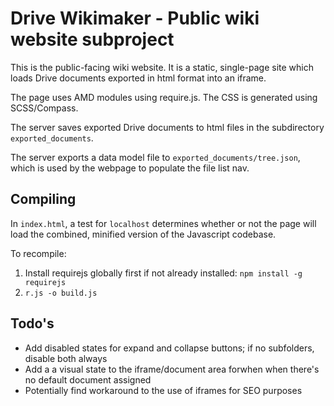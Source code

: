 Drive Wikimaker - Public wiki website subproject
================================================

This is the public-facing wiki website. It is a static, single-page site 
which loads Drive documents exported in html format into an iframe.

The page uses AMD modules using require.js. The CSS is generated using SCSS/Compass.

The server saves exported Drive documents to html files in the subdirectory `exported_documents`.

The server exports a data model file to `exported_documents/tree.json`, 
which is used by the webpage to populate the file list nav.


Compiling
---------

In `index.html`, a test for `localhost` determines whether or not the page will load 
the combined, minified version of the Javascript codebase.

To recompile:

1. Install requirejs globally first if not already installed: `npm install -g requirejs`
2. `r.js -o build.js`
	

Todo's
------

- Add disabled states for expand and collapse buttons;  if no subfolders, disable both always
- Add a a visual state to the iframe/document area forwhen when there's no default document assigned
- Potentially find workaround to the use of iframes for SEO purposes
